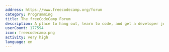 ```yaml
---
address: https://www.freecodecamp.org/forum
category: Programming
title: The freeCodeCamp Forum
description: A place to hang out, learn to code, and get a developer job
userCount: 177594
icon: freecodecamp.png
activity: very high
language: en
---
```

